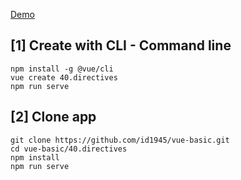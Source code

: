 [Demo](https://id1945.github.io/vue-basic/40.directives/dist "Demo")

## [1] Create with CLI - Command line
```
npm install -g @vue/cli
vue create 40.directives
npm run serve
```

## [2] Clone app
```
git clone https://github.com/id1945/vue-basic.git
cd vue-basic/40.directives
npm install
npm run serve
```